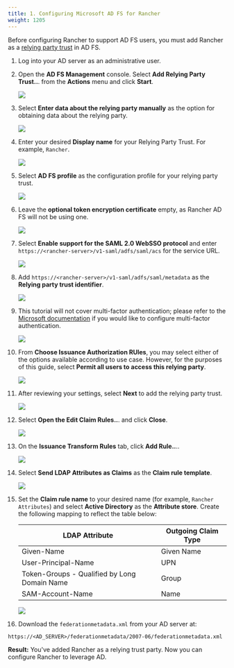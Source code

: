 ```yaml
---
title: 1. Configuring Microsoft AD FS for Rancher
weight: 1205
---
```


Before configuring Rancher to support AD FS users, you must add Rancher as a [relying party trust](https://docs.microsoft.com/en-us/windows-server/identity/ad-fs/technical-reference/understanding-key-ad-fs-concepts) in AD FS. 

1. Log into your AD server as an administrative user.

1. Open the **AD FS Management** console. Select **Add Relying Party Trust..**. from the **Actions** menu and click **Start**.
  
     ![](/img/adfs/adfs-overview.png)

1. Select **Enter data about the relying party manually** as the option for obtaining data about the relying party.

    ![](/img/adfs/adfs-add-rpt-2.png)
    
1. Enter your desired **Display name** for your Relying Party Trust. For example, `Rancher`.

    ![](/img/adfs/adfs-add-rpt-3.png)
  
1. Select **AD FS profile** as the configuration profile for your relying party trust.
  
    ![](/img/adfs/adfs-add-rpt-4.png)
  
1. Leave the **optional token encryption certificate** empty, as Rancher AD FS will not be using one.
  
    ![](/img/adfs/adfs-add-rpt-5.png)
  
1. Select **Enable support for the SAML 2.0 WebSSO protocol**
  and enter `https://<rancher-server>/v1-saml/adfs/saml/acs` for the service URL.
  
    ![](/img/adfs/adfs-add-rpt-6.png)
  
1. Add `https://<rancher-server>/v1-saml/adfs/saml/metadata` as the **Relying party trust identifier**.
  
    ![](/img/adfs/adfs-add-rpt-7.png)
  
1. This tutorial will not cover multi-factor authentication; please refer to the [Microsoft documentation](https://docs.microsoft.com/en-us/windows-server/identity/ad-fs/operations/configure-additional-authentication-methods-for-ad-fs) if you would like to configure multi-factor authentication.
  
    ![](/img/adfs/adfs-add-rpt-8.png)
  
1. From **Choose Issuance Authorization RUles**, you may select either of the options available according to use case. However, for the purposes of this guide, select **Permit all users to access this relying party**.
  
    ![](/img/adfs/adfs-add-rpt-9.png)

1. After reviewing your settings, select **Next** to add the relying party trust.
  
    ![](/img/adfs/adfs-add-rpt-10.png)

  
1. Select **Open the Edit Claim Rules..**. and click **Close**.
  
    ![](/img/adfs/adfs-add-rpt-11.png)
  
1. On the **Issuance Transform Rules** tab, click **Add Rule..**..
  
    ![](/img/adfs/adfs-edit-cr.png)
  
1. Select **Send LDAP Attributes as Claims** as the **Claim rule template**.

    ![](/img/adfs/adfs-add-tcr-1.png)
  
1. Set the **Claim rule name** to your desired name (for example, `Rancher Attributes`) and select **Active Directory** as the **Attribute store**. Create the following mapping to reflect the table below:

    | LDAP Attribute                               | Outgoing Claim Type |
    | -------------------------------------------- | ------------------- |
    | Given-Name                                   | Given Name          |
    | User-Principal-Name                          | UPN                 |
    | Token-Groups - Qualified by Long Domain Name | Group               |
    | SAM-Account-Name                             | Name                |
    
    ![](/img/adfs/adfs-add-tcr-2.png)

1. Download the `federationmetadata.xml` from your AD server at: 
```
https://<AD_SERVER>/federationmetadata/2007-06/federationmetadata.xml
```

**Result:** You've added Rancher as a relying trust party. Now you can configure Rancher to leverage AD.